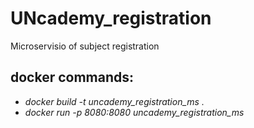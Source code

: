 # UNcademy_registration
Microservisio of subject registration

## docker commands:
- *docker build -t uncademy_registration_ms .*
- *docker run -p 8080:8080 uncademy_registration_ms*